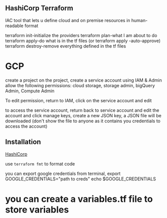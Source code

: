 ## HashiCorp Terraform
IAC tool that lets u define cloud and on premise resources in human-readable format

terraform init-initialize the providers
terraform plan-what I am about to do
terraform apply-do what is in the tf files (or terraform apply -auto-approve)
terraform destroy-remove everything defined in the tf files

# GCP
create a project
on the project, create a service account using IAM & Admin
allow the following permissions: cloud storage, storage admin, bigQuery Admin, Compute Admin

To edit permission, return to IAM, click on the service account and edit

to access the service account, return back to service account and edit the account and click manage keys,
create a new JSON key, a JSON file will be downloaded (don't show the file to anyone as it contains you credentials to access the account)


## Installation
[HashiCorp](https://developer.hashicorp.com/terraform/install)

use `terraform fmt` to format code

you can export google credentials from terminal, 
export GOOGLE_CREDENTIALS="path to creds"
echo $GOOGLE_CREDENTIALS


# you can create a variables.tf file to store variables